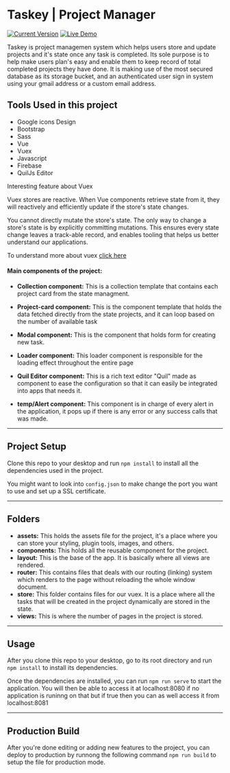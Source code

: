 Taskey | Project Manager
============
[![Current Version](https://img.shields.io/badge/version-1.0.7-green.svg)](https://github.com/clinton9ice/Project-manager.git) [![Live Demo](https://img.shields.io/badge/demo-online-green.svg)](https://taskey.nextoli.com.ng/) 

Taskey is project managemen system which helps users store and update projects and it's state once any task is completed. Its sole purpose is to help make users plan's easy and enable them to keep record of total completed projects they have done. It is making use of the most secured database as its storage bucket, and an authenticated user sign in system using your gmail address or a custom email address.


## Tools Used in this project
- Google icons Design
- Bootstrap 
- Sass
- Vue
- Vuex
- Javascript
- Firebase
- QuilJs Editor


Interesting feature about Vuex

Vuex stores are reactive. When Vue components retrieve state from it, they will reactively and efficiently update if the store's state changes.

You cannot directly mutate the store's state. The only way to change a store's state is by explicitly committing mutations. This ensures every state change leaves a track-able record, and enables tooling that helps us better understand our applications.

To understand more about vuex [click here](https://vuex.vuejs.org/guide/)




#### Main components of the project:
- **Collection component:** This is a collection template that contains each project card from the state managment.

- **Project-card component:** This is the component template that holds the data fetched directly from the state projects, and it can loop based on the number of available task
- **Modal component:**  This is the component that holds form for creating new task.
- **Loader component:**  This loader component is responsible for the loading effect throughout the entire page
- **Quil Editor component:**  This is a rich text editor "Quil" made as component to ease the configuration so that it can easily be integrated into apps that needs it.

- **temp/Alert component:** This component is in charge of every alert in the application, it pops up if there is any error or any success calls that was made.

---

## Project Setup
Clone this repo to your desktop and run `npm install` to install all the dependencies used in the project.

You might want to look into `config.json` to make change the port you want to use and set up a SSL certificate.

---

## Folders
- **assets:** This holds the assets file for the project, it's a place where you can store your styling, plugin tools, images, and others.
- **components:** This holds all the reusable component for the project.
- **layout:** This is the base of the app. It is basically where all views are rendered.
- **router:** This contains files that deals with our routing (linking) system which renders to the page without reloading the whole window document.
- **store:** This folder contains files for our vuex. It is a place where all the tasks that will be created in the project dynamically are stored in the state.
- **views:** This is where the number of pages in the project is stored.

---

## Usage
After you clone this repo to your desktop, go to its root directory and run `npm install` to install its dependencies.

Once the dependencies are installed, you can run  `npm run serve` to start the application. You will then be able to access it at localhost:8080 if no application is runinng on that but if true then you can as well access it from localhost:8081

---

## Production Build
After you're done editing or adding new features to the project,  you can deploy to production by runnong the following command `npm run build` to setup the file for production mode.